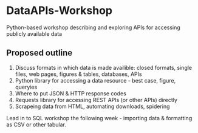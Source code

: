 # DataAPIs-Workshop
Python-based workshop describing and exploring APIs for accessing publicly available data

## Proposed outline

1. Discuss formats in which data is made availible: closed formats, single files, web pages, figures & tables, databases, APIs
1. Python library for accessing a data resource - best case, figure, queryies
1. Where to put JSON & HTTP response codes
1. Requests library for accessing REST APIs (or other APIs) directly
1. Scrapeing data from HTML, automating downloads, spidering

Lead in to SQL workshop the following week - importing data & formatting as CSV or other tabular.
